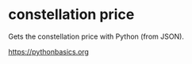 # constellation price 

Gets the constellation price with Python (from JSON).

https://pythonbasics.org
